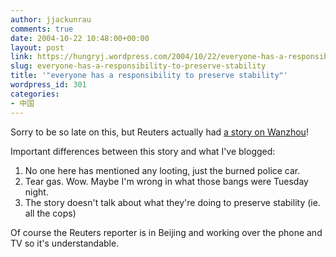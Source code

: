 ```yaml
---
author: jjackunrau
comments: true
date: 2004-10-22 10:48:00+00:00
layout: post
link: https://hungryj.wordpress.com/2004/10/22/everyone-has-a-responsibility-to-preserve-stability/
slug: everyone-has-a-responsibility-to-preserve-stability
title: '"everyone has a responsibility to preserve stability"'
wordpress_id: 301
categories:
- 中国
---
```


Sorry to be so late on this, but Reuters actually had [a story on Wanzhou](http://www.alertnet.org/thenews/newsdesk/PEK297898.htm)!  
  
Important differences between this story and what I've blogged:   
  
1. No one here has mentioned any looting, just the burned police car.  
2. Tear gas.  Wow.  Maybe I'm wrong in what those bangs were Tuesday night.  
3. The story doesn't talk about what they're doing to preserve stability (ie. all the cops)  
  
Of course the Reuters reporter is in Beijing and working over the phone and TV so it's understandable.
